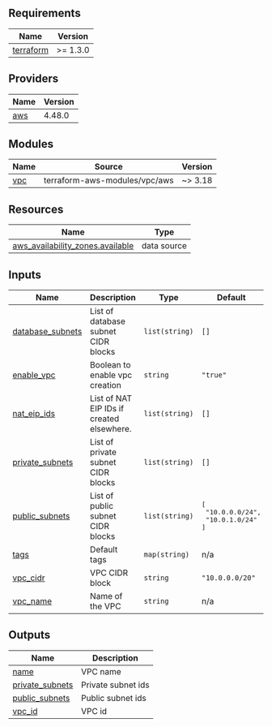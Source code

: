 ## Requirements

| Name | Version |
|------|---------|
| <a name="requirement_terraform"></a> [terraform](#requirement\_terraform) | >= 1.3.0 |

## Providers

| Name | Version |
|------|---------|
| <a name="provider_aws"></a> [aws](#provider\_aws) | 4.48.0 |

## Modules

| Name | Source | Version |
|------|--------|---------|
| <a name="module_vpc"></a> [vpc](#module\_vpc) | terraform-aws-modules/vpc/aws | ~> 3.18 |

## Resources

| Name | Type |
|------|------|
| [aws_availability_zones.available](https://registry.terraform.io/providers/hashicorp/aws/latest/docs/data-sources/availability_zones) | data source |

## Inputs

| Name | Description | Type | Default | Required |
|------|-------------|------|---------|:--------:|
| <a name="input_database_subnets"></a> [database\_subnets](#input\_database\_subnets) | List of database subnet CIDR blocks | `list(string)` | `[]` | no |
| <a name="input_enable_vpc"></a> [enable\_vpc](#input\_enable\_vpc) | Boolean to enable vpc creation | `string` | `"true"` | no |
| <a name="input_nat_eip_ids"></a> [nat\_eip\_ids](#input\_nat\_eip\_ids) | List of NAT EIP IDs if created elsewhere. | `list(string)` | `[]` | no |
| <a name="input_private_subnets"></a> [private\_subnets](#input\_private\_subnets) | List of private subnet CIDR blocks | `list(string)` | `[]` | no |
| <a name="input_public_subnets"></a> [public\_subnets](#input\_public\_subnets) | List of public subnet CIDR blocks | `list(string)` | <pre>[<br>  "10.0.0.0/24",<br>  "10.0.1.0/24"<br>]</pre> | no |
| <a name="input_tags"></a> [tags](#input\_tags) | Default tags | `map(string)` | n/a | yes |
| <a name="input_vpc_cidr"></a> [vpc\_cidr](#input\_vpc\_cidr) | VPC CIDR block | `string` | `"10.0.0.0/20"` | no |
| <a name="input_vpc_name"></a> [vpc\_name](#input\_vpc\_name) | Name of the VPC | `string` | n/a | yes |

## Outputs

| Name | Description |
|------|-------------|
| <a name="output_name"></a> [name](#output\_name) | VPC name |
| <a name="output_private_subnets"></a> [private\_subnets](#output\_private\_subnets) | Private subnet ids |
| <a name="output_public_subnets"></a> [public\_subnets](#output\_public\_subnets) | Public subnet ids |
| <a name="output_vpc_id"></a> [vpc\_id](#output\_vpc\_id) | VPC id |
